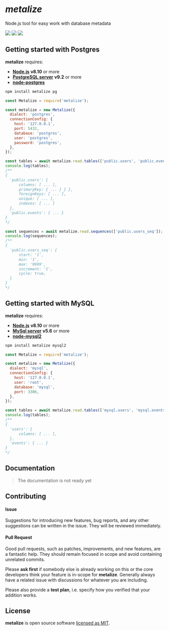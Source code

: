 # _metalize_

Node.js tool for easy work with database metadata

![](https://img.shields.io/travis/com/av-dev/metalize.svg?style=flat-square)
![](https://img.shields.io/npm/l/metalize.svg?style=flat-square)
![](https://img.shields.io/npm/v/metalize.svg?style=flat-square)

<!-- ![](https://img.shields.io/codecov/c/github/av-dev/metalize.svg?style=flat-square) -->

## Getting started with Postgres

**metalize** requires:

- **[Node.js](https://nodejs.org)** **v8.10** or more
- **[PostgreSQL server](https://www.postgresql.org/download)** **v9.2** or more
- **[node-postgres](https://github.com/brianc/node-postgres)**

```bash
npm install metalize pg
```

```javascript
const Metalize = require('metalize');

const metalize = new Metalize({
  dialect: 'postgres',
  connectionConfig: {
    host: '127.0.0.1',
    port: 5432,
    database: 'postgres',
    user: 'postgres',
    password: 'postgres',
  },
});

const tables = await metalize.read.tables(['public.users', 'public.events']);
console.log(tables);
/**
{
  'public.users': {
      columns: [ ... ],
      primaryKey: { ... } } },
      foreignKeys: [ ... ],
      unique: [ ... ],
      indexes: [ ... ]
  },
  'public.events': { ... }
}
*/

const sequences = await metalize.read.sequences(['public.users_seq']);
console.log(sequences);
/**
{
  'public.users_seq': {
      start: '1',
      min: '1',
      max: '9999',
      increment: '1',
      cycle: true,
  }
}
*/
```

## Getting started with MySQL

**metalize** requires:

- **[Node.js](https://nodejs.org)** **v8.10** or more
- **[MySql server](https://dev.mysql.com/downloads/mysql/)** **v5.6** or more
- **[node-mysql2](https://github.com/sidorares/node-mysql2)**

```bash
npm install metalize mysql2
```

```javascript
const Metalize = require('metalize');

const metalize = new Metalize({
  dialect: 'mysql',
  connectionConfig: {
    host: '127.0.0.1',
    user: 'root',
    database: 'mysql',
    port: 3306,
  },
});

const tables = await metalize.read.tables(['mysql.users', 'mysql.events']);
console.log(tables);
/**
{
  'users': {
      columns: [ ... ],
  },
  'events': { ... }
}
*/
```

## Documentation

<!-- You can find the documentation [on the website](https://av-dev.github.io/metalize/#/) -->

> The documentation is not ready yet

## Contributing

#### Issue

Suggestions for introducing new features, bug reports, and any other suggestions can be written in the issue. They will be reviewed immediately.

#### Pull Request

Good pull requests, such as patches, improvements, and new features, are a fantastic help. They should remain focused in scope and avoid containing unrelated commits.

Please **ask first** if somebody else is already working on this or the core developers think your feature is in-scope for **metalize**. Generally always have a related issue with discussions for whatever you are including.

Please also provide a **test plan**, i.e. specify how you verified that your addition works.

## License

**metalize** is open source software [licensed as MIT](https://github.com/av-dev/metalize/blob/master/LICENSE).
